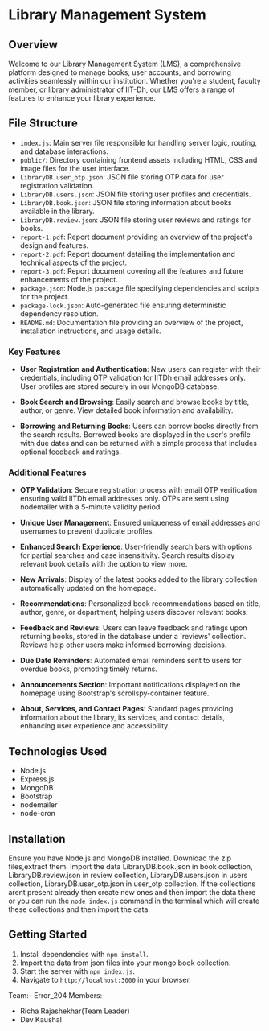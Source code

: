 # Library Management System

## Overview

Welcome to our Library Management System (LMS), a comprehensive platform designed to manage books, user accounts, and borrowing activities seamlessly within our institution. Whether you're a student, faculty member, or library administrator of IIT-Dh, our LMS offers a range of features to enhance your library experience.

## File Structure

- `index.js`: Main server file responsible for handling server logic, routing, and database interactions.
- `public/`: Directory containing frontend assets including HTML, CSS and image files for the user interface.
- `LibraryDB.user_otp.json`: JSON file storing OTP data for user registration validation.
- `LibraryDB.users.json`: JSON file storing user profiles and credentials.
- `LibraryDB.book.json`: JSON file storing information about books available in the library.
- `LibraryDB.review.json`: JSON file storing user reviews and ratings for books.
- `report-1.pdf`: Report document providing an overview of the project's design and features.
- `report-2.pdf`: Report document detailing the implementation and technical aspects of the project.
- `report-3.pdf`: Report document covering all the features and future enhancements of the project.
- `package.json`: Node.js package file specifying dependencies and scripts for the project.
- `package-lock.json`: Auto-generated file ensuring deterministic dependency resolution.
- `README.md`: Documentation file providing an overview of the project, installation instructions, and usage details.
  

### Key Features

- **User Registration and Authentication**: New users can register with their credentials, including OTP validation for IITDh email addresses only. User profiles are stored securely in our MongoDB database.

- **Book Search and Browsing**: Easily search and browse books by title, author, or genre. View detailed book information and availability.

- **Borrowing and Returning Books**: Users can borrow books directly from the search results. Borrowed books are displayed in the user's profile with due dates and can be returned with a simple process that includes optional feedback and ratings.

### Additional Features

- **OTP Validation**: Secure registration process with email OTP verification ensuring valid IITDh email addresses only. OTPs are sent using nodemailer with a 5-minute validity period.

- **Unique User Management**: Ensured uniqueness of email addresses and usernames to prevent duplicate profiles.

- **Enhanced Search Experience**: User-friendly search bars with options for partial searches and case insensitivity. Search results display relevant book details with the option to view more.

- **New Arrivals**: Display of the latest books added to the library collection automatically updated on the homepage.

- **Recommendations**: Personalized book recommendations based on title, author, genre, or department, helping users discover relevant books.

- **Feedback and Reviews**: Users can leave feedback and ratings upon returning books, stored in the database under a 'reviews' collection. Reviews help other users make informed borrowing decisions.

- **Due Date Reminders**: Automated email reminders sent to users for overdue books, promoting timely returns.

- **Announcements Section**: Important notifications displayed on the homepage using Bootstrap's scrollspy-container feature.

- **About, Services, and Contact Pages**: Standard pages providing information about the library, its services, and contact details, enhancing user experience and accessibility.

## Technologies Used

- Node.js
- Express.js
- MongoDB
- Bootstrap
- nodemailer
- node-cron

## Installation

Ensure you have Node.js and MongoDB installed. Download the zip files,extract them. Import the data LibraryDB.book.json in book collection, LibraryDB.review.json in review collection, LibraryDB.users.json in users collection, LibraryDB.user_otp.json in user_otp collection. If the collections arent present already then create new ones and then import the data there or you can run the `node index.js` command in the terminal which will create these collections and then import the data.

## Getting Started

1. Install dependencies with `npm install`.
2. Import the data from json files into your mongo book collection.
3. Start the server with `npm index.js`.
4. Navigate to `http://localhost:3000` in your browser.

Team:- Error_204
Members:-
- Richa Rajashekhar(Team Leader)
- Dev Kaushal



